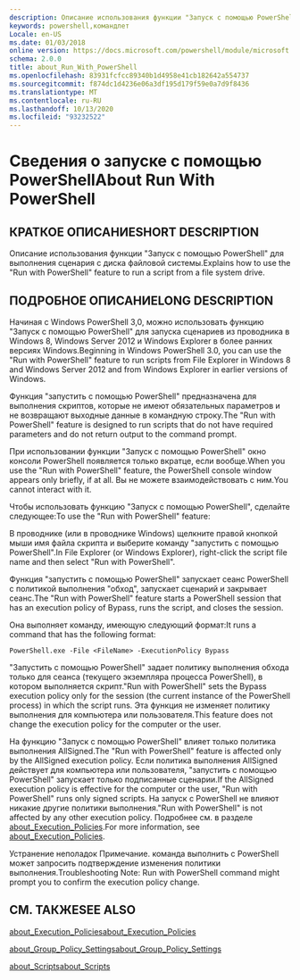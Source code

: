 ```yaml
---
description: Описание использования функции "Запуск с помощью PowerShell" для выполнения сценария с диска файловой системы.
keywords: powershell,командлет
Locale: en-US
ms.date: 01/03/2018
online version: https://docs.microsoft.com/powershell/module/microsoft.powershell.core/about/about_run_with_powershell?view=powershell-7.1&WT.mc_id=ps-gethelp
schema: 2.0.0
title: about_Run_With_PowerShell
ms.openlocfilehash: 83931fcfcc89340b1d4958e41cb182642a554737
ms.sourcegitcommit: f874dc1d4236e06a3df195d179f59e0a7d9f8436
ms.translationtype: MT
ms.contentlocale: ru-RU
ms.lasthandoff: 10/13/2020
ms.locfileid: "93232522"
---
```

# <a name="about-run-with-powershell"></a><span data-ttu-id="e7bca-104">Сведения о запуске с помощью PowerShell</span><span class="sxs-lookup"><span data-stu-id="e7bca-104">About Run With PowerShell</span></span>

## <a name="short-description"></a><span data-ttu-id="e7bca-105">КРАТКОЕ ОПИСАНИЕ</span><span class="sxs-lookup"><span data-stu-id="e7bca-105">SHORT DESCRIPTION</span></span>
<span data-ttu-id="e7bca-106">Описание использования функции "Запуск с помощью PowerShell" для выполнения сценария с диска файловой системы.</span><span class="sxs-lookup"><span data-stu-id="e7bca-106">Explains how to use the "Run with PowerShell" feature to run a script from a file system drive.</span></span>

## <a name="long-description"></a><span data-ttu-id="e7bca-107">ПОДРОБНОЕ ОПИСАНИЕ</span><span class="sxs-lookup"><span data-stu-id="e7bca-107">LONG DESCRIPTION</span></span>

<span data-ttu-id="e7bca-108">Начиная с Windows PowerShell 3,0, можно использовать функцию "Запуск с помощью PowerShell" для запуска сценариев из проводника в Windows 8, Windows Server 2012 и Windows Explorer в более ранних версиях Windows.</span><span class="sxs-lookup"><span data-stu-id="e7bca-108">Beginning in Windows PowerShell 3.0, you can use the "Run with PowerShell" feature to run scripts from File Explorer in Windows 8 and Windows Server 2012 and from Windows Explorer in earlier versions of Windows.</span></span>

<span data-ttu-id="e7bca-109">Функция "запустить с помощью PowerShell" предназначена для выполнения скриптов, которые не имеют обязательных параметров и не возвращают выходные данные в командную строку.</span><span class="sxs-lookup"><span data-stu-id="e7bca-109">The "Run with PowerShell" feature is designed to run scripts that do not have required parameters and do not return output to the command prompt.</span></span>

<span data-ttu-id="e7bca-110">При использовании функции "Запуск с помощью PowerShell" окно консоли PowerShell появляется только вкратце, если вообще.</span><span class="sxs-lookup"><span data-stu-id="e7bca-110">When you use the "Run with PowerShell" feature, the PowerShell console window appears only briefly, if at all.</span></span> <span data-ttu-id="e7bca-111">Вы не можете взаимодействовать с ним.</span><span class="sxs-lookup"><span data-stu-id="e7bca-111">You cannot interact with it.</span></span>

<span data-ttu-id="e7bca-112">Чтобы использовать функцию "Запуск с помощью PowerShell", сделайте следующее:</span><span class="sxs-lookup"><span data-stu-id="e7bca-112">To use the "Run with PowerShell" feature:</span></span>

<span data-ttu-id="e7bca-113">В проводнике (или в проводнике Windows) щелкните правой кнопкой мыши имя файла скрипта и выберите команду "запустить с помощью PowerShell".</span><span class="sxs-lookup"><span data-stu-id="e7bca-113">In File Explorer (or Windows Explorer), right-click the script file name and then select "Run with PowerShell".</span></span>

<span data-ttu-id="e7bca-114">Функция "запустить с помощью PowerShell" запускает сеанс PowerShell с политикой выполнения "обход", запускает сценарий и закрывает сеанс.</span><span class="sxs-lookup"><span data-stu-id="e7bca-114">The "Run with PowerShell" feature starts a PowerShell session that has an execution policy of Bypass, runs the script, and closes the session.</span></span>

<span data-ttu-id="e7bca-115">Она выполняет команду, имеющую следующий формат:</span><span class="sxs-lookup"><span data-stu-id="e7bca-115">It runs a command that has the following format:</span></span>

```
PowerShell.exe -File <FileName> -ExecutionPolicy Bypass
```

<span data-ttu-id="e7bca-116">"Запустить с помощью PowerShell" задает политику выполнения обхода только для сеанса (текущего экземпляра процесса PowerShell), в котором выполняется скрипт.</span><span class="sxs-lookup"><span data-stu-id="e7bca-116">"Run with PowerShell" sets the Bypass execution policy only for the session (the current instance of the PowerShell process) in which the script runs.</span></span>
<span data-ttu-id="e7bca-117">Эта функция не изменяет политику выполнения для компьютера или пользователя.</span><span class="sxs-lookup"><span data-stu-id="e7bca-117">This feature does not change the execution policy for the computer or the user.</span></span>

<span data-ttu-id="e7bca-118">На функцию "Запуск с помощью PowerShell" влияет только политика выполнения AllSigned.</span><span class="sxs-lookup"><span data-stu-id="e7bca-118">The "Run with PowerShell" feature is affected only by the AllSigned execution policy.</span></span> <span data-ttu-id="e7bca-119">Если политика выполнения AllSigned действует для компьютера или пользователя, "запустить с помощью PowerShell" запускает только подписанные сценарии.</span><span class="sxs-lookup"><span data-stu-id="e7bca-119">If the AllSigned execution policy is effective for the computer or the user, "Run with PowerShell" runs only signed scripts.</span></span> <span data-ttu-id="e7bca-120">На запуск с PowerShell не влияют никакие другие политики выполнения.</span><span class="sxs-lookup"><span data-stu-id="e7bca-120">"Run with PowerShell" is not affected by any other execution policy.</span></span> <span data-ttu-id="e7bca-121">Подробнее см. в разделе [about_Execution_Policies](about_Execution_Policies.md).</span><span class="sxs-lookup"><span data-stu-id="e7bca-121">For more information, see [about_Execution_Policies](about_Execution_Policies.md).</span></span>

<span data-ttu-id="e7bca-122">Устранение неполадок Примечание. команда выполнить с PowerShell может запросить подтверждение изменения политики выполнения.</span><span class="sxs-lookup"><span data-stu-id="e7bca-122">Troubleshooting Note: Run with PowerShell command might prompt you to confirm the execution policy change.</span></span>

## <a name="see-also"></a><span data-ttu-id="e7bca-123">СМ. ТАКЖЕ</span><span class="sxs-lookup"><span data-stu-id="e7bca-123">SEE ALSO</span></span>

[<span data-ttu-id="e7bca-124">about_Execution_Policies</span><span class="sxs-lookup"><span data-stu-id="e7bca-124">about_Execution_Policies</span></span>](about_Execution_Policies.md)

[<span data-ttu-id="e7bca-125">about_Group_Policy_Settings</span><span class="sxs-lookup"><span data-stu-id="e7bca-125">about_Group_Policy_Settings</span></span>](about_Group_Policy_Settings.md)

[<span data-ttu-id="e7bca-126">about_Scripts</span><span class="sxs-lookup"><span data-stu-id="e7bca-126">about_Scripts</span></span>](about_Scripts.md)


